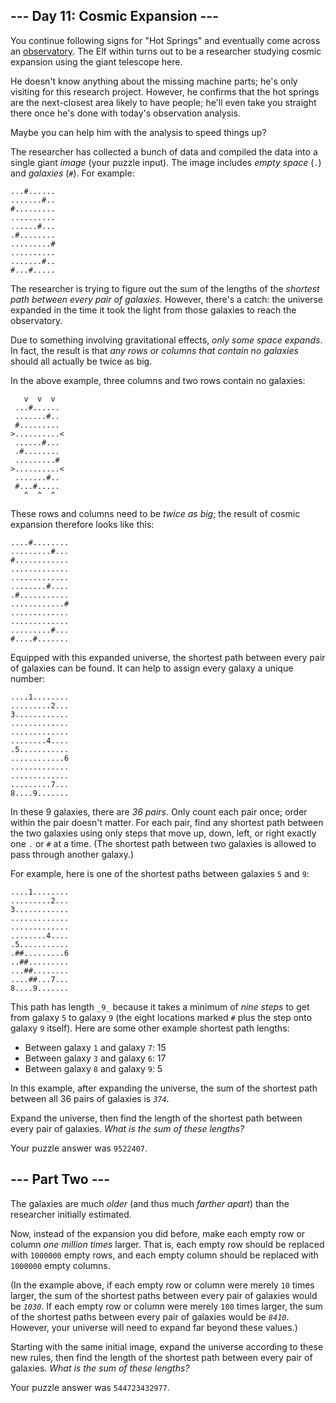\--- Day 11: Cosmic Expansion ---
---------------------------------

You continue following signs for "Hot Springs" and eventually come across an
[observatory](https://en.wikipedia.org/wiki/Observatory). The Elf within turns out to be a
researcher studying cosmic expansion using the giant telescope here.

He doesn't know anything about the missing machine parts; he's only visiting for this research
project. However, he confirms that the hot springs are the next-closest area likely to have people;
he'll even take you straight there once he's done with today's observation analysis.

Maybe you can help him with the analysis to speed things up?

The researcher has collected a bunch of data and compiled the data into a single giant _image_ (your
puzzle input). The image includes _empty space_ (`.`) and _galaxies_ (`#`). For example:

    ...#......
    .......#..
    #.........
    ..........
    ......#...
    .#........
    .........#
    ..........
    .......#..
    #...#.....


The researcher is trying to figure out the sum of the lengths of the _shortest path between every
pair of galaxies_. However, there's a catch: the universe expanded in the time it took the light
from those galaxies to reach the observatory.

Due to something involving gravitational effects, _only some space expands_. In fact, the result is
that _any rows or columns that contain no galaxies_ should all actually be twice as big.

In the above example, three columns and two rows contain no galaxies:

       v  v  v
     ...#......
     .......#..
     #.........
    >..........<
     ......#...
     .#........
     .........#
    >..........<
     .......#..
     #...#.....
       ^  ^  ^


These rows and columns need to be _twice as big_; the result of cosmic expansion therefore looks
like this:

    ....#........
    .........#...
    #............
    .............
    .............
    ........#....
    .#...........
    ............#
    .............
    .............
    .........#...
    #....#.......


Equipped with this expanded universe, the shortest path between every pair of galaxies can be found.
It can help to assign every galaxy a unique number:

    ....1........
    .........2...
    3............
    .............
    .............
    ........4....
    .5...........
    ............6
    .............
    .............
    .........7...
    8....9.......


In these 9 galaxies, there are _36 pairs_. Only count each pair once; order within the pair doesn't
matter. For each pair, find any shortest path between the two galaxies using only steps that move
up, down, left, or right exactly one `.` or `#` at a time. (The shortest path between two galaxies
is allowed to pass through another galaxy.)

For example, here is one of the shortest paths between galaxies `5` and `9`:

    ....1........
    .........2...
    3............
    .............
    .............
    ........4....
    .5...........
    .##.........6
    ..##.........
    ...##........
    ....##...7...
    8....9.......


This path has length `_9_` because it takes a minimum of _nine steps_ to get from galaxy `5` to
galaxy `9` (the eight locations marked `#` plus the step onto galaxy `9` itself). Here are some
other example shortest path lengths:

*   Between galaxy `1` and galaxy `7`: 15
*   Between galaxy `3` and galaxy `6`: 17
*   Between galaxy `8` and galaxy `9`: 5

In this example, after expanding the universe, the sum of the shortest path between all 36 pairs of
galaxies is _`374`_.

Expand the universe, then find the length of the shortest path between every pair of galaxies. _What
is the sum of these lengths?_

Your puzzle answer was `9522407`.

\--- Part Two ---
-----------------

The galaxies are much _older_ (and thus much _farther apart_) than the researcher initially
estimated.

Now, instead of the expansion you did before, make each empty row or column _one million times_
larger. That is, each empty row should be replaced with `1000000` empty rows, and each empty column
should be replaced with `1000000` empty columns.

(In the example above, if each empty row or column were merely `10` times larger, the sum of the
shortest paths between every pair of galaxies would be _`1030`_. If each empty row or column were
merely `100` times larger, the sum of the shortest paths between every pair of galaxies would be
_`8410`_. However, your universe will need to expand far beyond these values.)

Starting with the same initial image, expand the universe according to these new rules, then find
the length of the shortest path between every pair of galaxies. _What is the sum of these lengths?_

Your puzzle answer was `544723432977`.